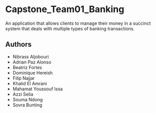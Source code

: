 # Capstone_Team01_Banking

An application that allows clients to manage their money in a succinct system that deals with
multiple types of banking transactions.

## Authors

* Nibrass Aljobouri
* Adrian Paz Alonso
* Beatriz Fortes
* Dominique Hereish
* Filip Najjar
* Khalid El Amrani
* Mahamat Youssouf Issa
* Azzi Selia
* Souma Ndong
* Sovra Bunting